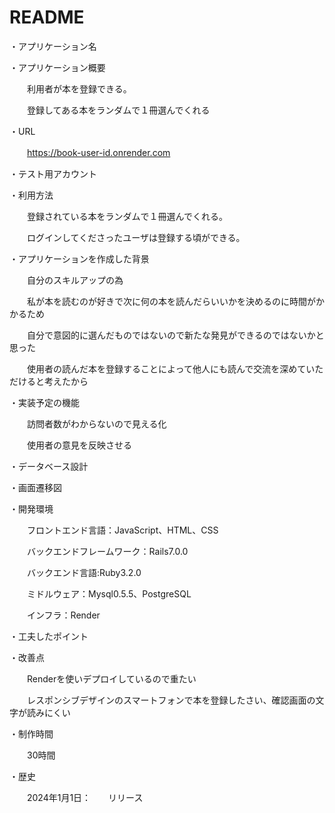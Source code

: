# README
・アプリケーション名

・アプリケーション概要

　　利用者が本を登録できる。

　　登録してある本をランダムで１冊選んでくれる

・URL

　　https://book-user-id.onrender.com

・テスト用アカウント

・利用方法

　　登録されている本をランダムで１冊選んでくれる。

　　ログインしてくださったユーザは登録する頃ができる。

・アプリケーションを作成した背景

　　自分のスキルアップの為

　　私が本を読むのが好きで次に何の本を読んだらいいかを決めるのに時間がかかるため

　　自分で意図的に選んだものではないので新たな発見ができるのではないかと思った
　

　　使用者の読んだ本を登録することによって他人にも読んで交流を深めていただけると考えたから

・実装予定の機能


　　訪問者数がわからないので見える化

　　使用者の意見を反映させる

・データベース設計

・画面遷移図

・開発環境

　　フロントエンド言語：JavaScript、HTML、CSS

　　バックエンドフレームワーク：Rails7.0.0 

　　バックエンド言語:Ruby3.2.0

　　ミドルウェア：Mysql0.5.5、PostgreSQL

　　インフラ：Render

・工夫したポイント

・改善点

　　Renderを使いデプロイしているので重たい

　　レスポンシブデザインのスマートフォンで本を登録したさい、確認画面の文字が読みにくい

・制作時間

　　30時間


・歴史


　　2024年1月1日：　　リリース
